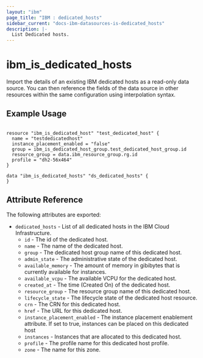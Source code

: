```yaml
---
layout: "ibm"
page_title: "IBM : dedicated_hosts"
sidebar_current: "docs-ibm-datasources-is-dedicated_hosts"
description: |-
  List Dedicated hosts.
---
```


# ibm\_is_dedicated_hosts

Import the details of an existing IBM dedicated hosts as a read-only data source. You can then reference the fields of the data source in other resources within the same configuration using interpolation syntax.


## Example Usage

```hcl

resource "ibm_is_dedicated_host" "test_dedicated_host" {
  name = "testdedicatedhost"
  instance_placement_enabled = "false"
  group = ibm_is_dedicated_host_group.test_dedicated_host_group.id
  resource_group = data.ibm_resource_group.rg.id
  profile = "dh2-56x464"
}

data "ibm_is_dedicated_hosts" "ds_dedicated_hosts" {
}

```

## Attribute Reference

The following attributes are exported:

* `dedicated_hosts` - List of all dedicated hosts in the IBM Cloud Infrastructure.
  * `id` - The id of the dedicated host.
  * `name` - The name of the dedicated host.
  * `group` - The dedicated host group name of this dedicated host.
  * `admin_state` - The administrative state of the dedicated host.
  * `available_memory` - The amount of memory in gibibytes that is currently available for instances.
  * `available_vcpu` - The available VCPU for the dedicated host.
  * `created_at` - The time (Created On) of the dedicated host.
  * `resource_group` - The resource group name of this dedicated host.
  * `lifecycle_state` - The lifecycle state of the dedicated host resource.
  * `crn` - The CRN for this dedicated host.
  * `href` - The URL for this dedicated host.
  * `instance_placement_enabled` - The instance placement enablement attribute. If set to true, instances can be placed on this dedicated host
  * `instances` - Instances that are allocated to this dedicated host.
  * `profile` - The profile name for this dedicated host profile.
  * `zone` - The name for this zone.
